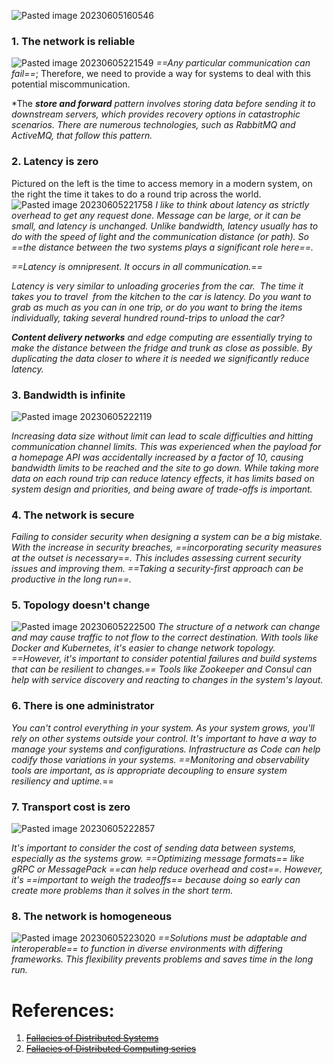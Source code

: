 ![Pasted image 20230605160546](Pasted%20image%2020230605160546.png)

### 1. The network is reliable
![Pasted image 20230605221549](Pasted%20image%2020230605221549.png)
*==Any particular communication can fail==*; Therefore, we need to provide a way for systems to deal with this potential miscommunication.

*The ***store and forward*** *pattern involves storing data before sending it to downstream servers, which provides recovery options in catastrophic scenarios. There are numerous technologies, such as RabbitMQ and ActiveMQ, that follow this pattern.*

### 2. Latency is zero

Pictured on the left is the time to access memory in a modern system, on the right the time it takes to do a round trip across the world.
![Pasted image 20230605221758](Pasted%20image%2020230605221758.png)
*I like to think about latency as strictly overhead to get any request done. Message can be large, or it can be small, and latency is unchanged. Unlike bandwidth, latency usually has to do with the speed of light and the communication distance (or path). So ==the distance between the two systems plays a significant role here==.*

*==Latency is omnipresent. It occurs in all communication.==*

*Latency is very similar to unloading groceries from the car.  The time it takes you to travel  from the kitchen to the car is latency. Do you want to grab as much as you can in one trip, or do you want to bring the items individually, taking several hundred round-trips to unload the car?*

***Content delivery networks** and edge computing are essentially trying to make the distance between the fridge and trunk as close as possible. By duplicating the data closer to where it is needed we significantly reduce latency.*

### 3. Bandwidth is infinite

![Pasted image 20230605222119](Pasted%20image%2020230605222119.png)

*Increasing data size without limit can lead to scale difficulties and hitting communication channel limits. This was experienced when the payload for a homepage API was accidentally increased by a factor of 10, causing bandwidth limits to be reached and the site to go down. While taking more data on each round trip can reduce latency effects, it has limits based on system design and priorities, and being aware of trade-offs is important.*

### 4. The network is secure

*Failing to consider security when designing a system can be a big mistake. With the increase in security breaches, ==incorporating security measures at the outset is necessary==. This includes assessing current security issues and improving them. ==Taking a security-first approach can be productive in the long run==.*

### 5. Topology doesn't change
![Pasted image 20230605222500](Pasted%20image%2020230605222500.png)
*The structure of a network can change and may cause traffic to not flow to the correct destination. With tools like Docker and Kubernetes, it's easier to change network topology. ==However, it's important to consider potential failures and build systems that can be resilient to changes.== Tools like Zookeeper and Consul can help with service discovery and reacting to changes in the system's layout.*

### 6. There is one administrator

*You can't control everything in your system. As your system grows, you'll rely on other systems outside your control. It's important to have a way to manage your systems and configurations. Infrastructure as Code can help codify those variations in your systems. ==Monitoring and observability tools are important, as is appropriate decoupling to ensure system resiliency and uptime.*==

### 7. Transport cost is zero

![Pasted image 20230605222857](Pasted%20image%2020230605222857.png)

*It's important to consider the cost of sending data between systems, especially as the systems grow. ==Optimizing message formats== like gRPC or MessagePack ==can help reduce overhead and cost==. However, it's ==important to weigh the tradeoffs== because doing so early can create more problems than it solves in the short term.*

### 8. The network is homogeneous
![Pasted image 20230605223020](Pasted%20image%2020230605223020.png)
*==Solutions must be adaptable and interoperable== to function in diverse environments with differing frameworks. This flexibility prevents problems and saves time in the long run.*

# References:

1. ~~[Fallacies of Distributed Systems](https://architecturenotes.co/p/fallacies-of-distributed-systems)~~
2. ~~[Fallacies of Distributed Computing series](https://particular.net/blog/the-network-is-reliable)~~
